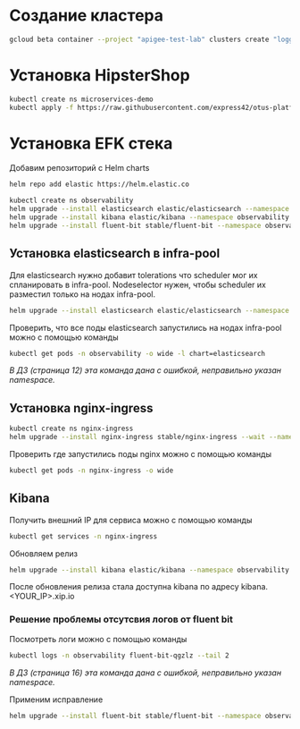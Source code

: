 # Создание кластера
```bash
gcloud beta container --project "apigee-test-lab" clusters create "logging-assignment" --zone "europe-west1-d" --no-enable-basic-auth --cluster-version "1.14.10-gke.17" --machine-type "n1-standard-2" --image-type "COS" --disk-type "pd-standard" --disk-size "100" --scopes "https://www.googleapis.com/auth/devstorage.read_only","https://www.googleapis.com/auth/logging.write","https://www.googleapis.com/auth/monitoring","https://www.googleapis.com/auth/servicecontrol","https://www.googleapis.com/auth/service.management.readonly","https://www.googleapis.com/auth/trace.append" --num-nodes "1" --no-enable-stackdriver-kubernetes --enable-ip-alias --network "projects/apigee-test-lab/global/networks/default" --subnetwork "projects/apigee-test-lab/regions/europe-west1/subnetworks/default" --default-max-pods-per-node "110" --addons HorizontalPodAutoscaling,HttpLoadBalancing --enable-autoupgrade --enable-autorepair && gcloud beta container --project "apigee-test-lab" node-pools create "infra-pool" --cluster "logging-assignment" --zone "europe-west1-d" --node-version "1.14.10-gke.17" --machine-type "n1-standard-2" --image-type "COS" --disk-type "pd-standard" --disk-size "100" --metadata disable-legacy-endpoints=true --node-taints node-role=infra:NoSchedule --scopes "https://www.googleapis.com/auth/devstorage.read_only","https://www.googleapis.com/auth/logging.write","https://www.googleapis.com/auth/monitoring","https://www.googleapis.com/auth/servicecontrol","https://www.googleapis.com/auth/service.management.readonly","https://www.googleapis.com/auth/trace.append" --num-nodes "3" --enable-autoupgrade --enable-autorepair
```

# Установка HipsterShop

```bash
kubectl create ns microservices-demo
kubectl apply -f https://raw.githubusercontent.com/express42/otus-platform-snippets/master/Module-02/Logging/microservices-demo-without-resources.yaml -n microservices-demo
```

# Установка EFK стека

Добавим репозиторий с Helm charts
```bash
helm repo add elastic https://helm.elastic.co
```

```bash
kubectl create ns observability
helm upgrade --install elasticsearch elastic/elasticsearch --namespace observability
helm upgrade --install kibana elastic/kibana --namespace observability
helm upgrade --install fluent-bit stable/fluent-bit --namespace observability
```

## Установка elasticsearch в infra-pool

Для elasticsearch нужно добавит tolerations что scheduler мог их спланировать в infra-pool. Nodeselector нужен, чтобы scheduler их разместил только на нодах infra-pool.

```bash
helm upgrade --install elasticsearch elastic/elasticsearch --namespace observability -f kubernetes-logging/elasticsearch.values.yaml
```

Проверить, что все поды elasticsearch запустились на нодах infra-pool можно с помощью команды
```bash
kubectl get pods -n observability -o wide -l chart=elasticsearch
```
*В ДЗ (страница 12) эта команда дана с ошибкой, неправильно указан namespace.*

## Установка nginx-ingress
```bash
kubectl create ns nginx-ingress
helm upgrade --install nginx-ingress stable/nginx-ingress --wait --namespace=nginx-ingress -f kubernetes-logging/nginx-ingress.values.yaml
```

Проверить где запустились поды nginx можно с помощью команды
```bash
kubectl get pods -n nginx-ingress -o wide
```

## Kibana

Получить внешний IP для сервиса можно с помощью команды
```bash
kubectl get services -n nginx-ingress
```

Обновляем релиз
```bash
helm upgrade --install kibana elastic/kibana --namespace observability -f kubernetes-logging/kibana.values.yaml
```

После обновления релиза стала доступна kibana по адресу kibana.<YOUR_IP>.xip.io

### Решение проблемы отсутсвия логов от fluent bit

Посмотреть логи можно с помощью команды
```bash
kubectl logs -n observability fluent-bit-qgzlz --tail 2 
```
*В ДЗ (страница 16) эта команда дана с ошибкой, неправильно указан namespace.*

Применим исправление
```bash
helm upgrade --install fluent-bit stable/fluent-bit --namespace observability -f kubernetes-logging/fluent-bit.values.yaml
```
